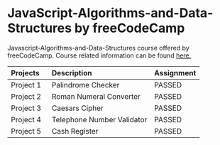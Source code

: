 # JavaScript-Algorithms-and-Data-Structures by freeCodeCamp
Javascript-Algorithms-and-Data-Structures course offered by freeCodeCamp. Course related information can be found [here.](https://www.freecodecamp.org/learn/javascript-algorithms-and-data-structures/)

| Projects⠀ |  Description                          | Assignment |
| :---      | :---                                  | :---
| Project 1 | Palindrome Checker                    | PASSED
| Project 2 | Roman Numeral Converter               | PASSED
| Project 3 | Caesars Cipher                        | PASSED
| Project 4 | Telephone Number Validator            | PASSED
| Project 5 | Cash Register                         | PASSED
